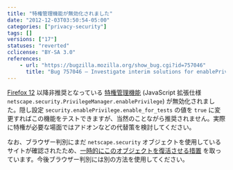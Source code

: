 ```yaml
---
title: "特権管理機能が無効化されました"
date: "2012-12-03T03:50:54-05:00"
categories: ["privacy-security"]
tags: []
versions: ["17"]
statuses: "reverted"
cclicense: "BY-SA 3.0"
references:
    - url: "https://bugzilla.mozilla.org/show_bug.cgi?id=757046"
      title: "Bug 757046 – Investigate interim solutions for enablePrivilege"
---
```

[Firefox 12](https://dev.mozilla.jp/2012/03/firefox-12-site-compatibility/) 以降非推奨となっている [特権管理機能](http://www.mozilla.org/projects/security/components/signed-scripts.html) (JavaScript 拡張仕様 `netscape.security.PrivilegeManager.enablePrivilege`) が無効化されました。隠し設定 `security.enablePrivilege.enable_for_tests` の値を `true` に変更すればこの機能をテストできますが、当然のことながら推奨されません。実際に特権が必要な場面ではアドオンなどの代替策を検討してください。

なお、ブラウザー判別にまだ `netscape.security` オブジェクトを使用しているサイトが確認されたため、[一時的にこのオブジェクトを復活させる措置](https://bugzilla.mozilla.org/show_bug.cgi?id=791526) を取っています。今後ブラウザー判別には別の方法を使用してください。
